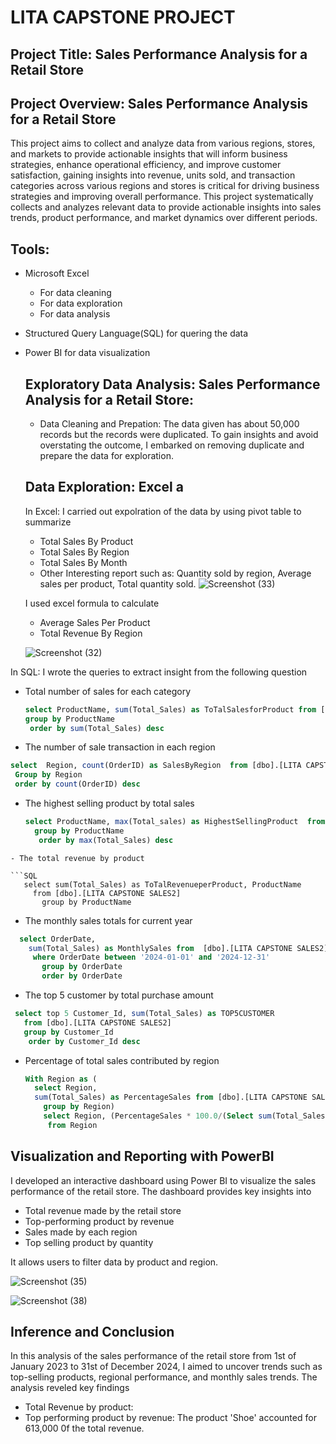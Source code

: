 # LITA CAPSTONE PROJECT

## Project Title: Sales Performance Analysis for a Retail Store
  
## Project Overview: Sales Performance Analysis for a Retail Store
This project aims to collect and analyze data from various regions, stores, and markets to provide actionable insights that will inform business strategies, enhance operational efficiency, and improve customer satisfaction, gaining insights into revenue, units sold, and transaction categories across various regions and stores is critical for driving business strategies and improving overall performance. This project systematically collects and analyzes relevant data to provide actionable insights into sales trends, product performance, and market dynamics over different periods.

## Tools:
- Microsoft Excel
   - For data cleaning
   - For data exploration
   -  For data analysis
- Structured Query Language(SQL) for quering the data
- Power BI for data visualization
  
  ## Exploratory Data Analysis: Sales Performance Analysis for a Retail Store:
  - Data Cleaning and Prepation: The data given has about 50,000 records but the records were duplicated. To gain insights and avoid overstating the outcome, I embarked on removing duplicate and prepare the data for exploration.
  ## Data Exploration: Excel a
  In Excel: I carried out expolration of the data by using pivot table to summarize
   
    - Total Sales By Product
    - Total Sales By Region
    - Total Sales By Month
    -  Other Interesting report such as: Quantity sold by region, Average sales per product, Total quantity sold. 
  ![Screenshot (33)](https://github.com/user-attachments/assets/160f11de-af36-4992-8bf7-95fcae5e5e58)      

  I used excel formula to calculate 
  
   - Average Sales Per Product
   - Total Revenue By Region
   
    ![Screenshot (32)](https://github.com/user-attachments/assets/58961657-7b9b-4591-a44a-47e28e8270fe)

    
In SQL: I wrote the queries to extract insight from the  following question

- Total number of sales for each category

  ```SQL
  select ProductName, sum(Total_Sales) as ToTalSalesforProduct from [dbo].[LITA CAPSTONE SALES2]
  group by ProductName
   order by sum(Total_Sales) desc
  ```
- The number of sale transaction in each region
```SQL
select  Region, count(OrderID) as SalesByRegion  from [dbo].[LITA CAPSTONE SALES2]
 Group by Region
 order by count(OrderID) desc
```
- The highest selling product by total sales

  ```SQL
  select ProductName, max(Total_sales) as HighestSellingProduct  from [dbo].[LITA CAPSTONE SALES2]
    group by ProductName
     order by max(Total_Sales) desc
```
- The total revenue by product

```SQL
   select sum(Total_Sales) as ToTalRevenueperProduct, ProductName
     from [dbo].[LITA CAPSTONE SALES2]
       group by ProductName
```
- The monthly sales totals for current year

 ```SQL
   select OrderDate,
     sum(Total_Sales) as MonthlySales from  [dbo].[LITA CAPSTONE SALES2]
      where OrderDate between '2024-01-01' and '2024-12-31'
        group by OrderDate 
        order by OrderDate
```
- The top 5 customer by total purchase amount

 ```SQL
  select top 5 Customer_Id, sum(Total_Sales) as TOP5CUSTOMER
    from [dbo].[LITA CAPSTONE SALES2]
    group by Customer_Id
     order by Customer_Id desc
```
- Percentage of total sales contributed by region

  ```SQL
  With Region as (
    select Region,
    sum(Total_Sales) as PercentageSales from [dbo].[LITA CAPSTONE SALES2]
      group by Region)
      select Region, (PercentageSales * 100.0/(Select sum(Total_Sales) from [dbo].[LITA CAPSTONE SALES2])) as PercentageSales 
       from Region
  ```
  
## Visualization and Reporting with PowerBI

I developed an interactive dashboard using Power BI to visualize the sales performance of the retail store. The dashboard provides key insights into 
- Total revenue made by the retail store
- Top-performing product by revenue
- Sales made by each region
- Top selling product by quantity

 It allows users to filter data by product and region.
 
![Screenshot (35)](https://github.com/user-attachments/assets/8e6e26e0-a6e6-4d3a-b11b-08bc5540063f)






![Screenshot (38)](https://github.com/user-attachments/assets/cca2ba3f-6d70-4fab-b1a7-97e45ed2b98d)

 ## Inference and Conclusion
 In this analysis of the sales performance of the retail store from 1st of January  2023 to 31st of December 2024, I aimed to uncover trends such as top-selling products, regional performance, and monthly sales trends. The analysis reveled key findings 

 - Total Revenue by product: 
 - Top performing product by revenue: The product 'Shoe' accounted for 613,000 0f the total revenue. 
 
 

 









